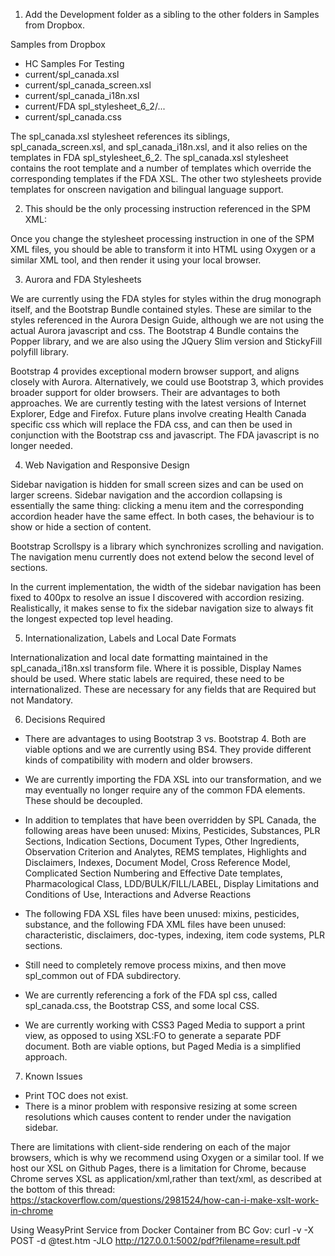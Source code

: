 1. Add the Development folder as a sibling to the other folders in Samples from Dropbox.

Samples from Dropbox
 - HC Samples For Testing
 - current/spl_canada.xsl
 - current/spl_canada_screen.xsl
 - current/spl_canada_i18n.xsl
 - current/FDA spl_stylesheet_6_2/...
 - current/spl_canada.css
 
The spl_canada.xsl stylesheet references its siblings, spl_canada_screen.xsl, and spl_canada_i18n.xsl,
and it also relies on the templates in FDA spl_stylesheet_6_2. The spl_canada.xsl stylesheet contains the 
root template and a number of templates which override the corresponding templates if the FDA XSL. 
The other two stylesheets provide templates for onscreen navigation and bilingual language support.

2. This should be the only processing instruction referenced in the SPM XML:

<?xml-stylesheet type="text/xsl" href="http://cease353.github.io/xtest/current/spl_canada.xsl"?>

Once you change the stylesheet processing instruction in one of the SPM XML files, 
you should be able to transform it into HTML using Oxygen or a similar XML tool, and then render it 
using your local browser.

3. Aurora and FDA Stylesheets

We are currently using the FDA styles for styles within the drug monograph itself, and the Bootstrap
Bundle contained styles. These are similar to the styles referenced in the Aurora Design Guide, although
we are not using the actual Aurora javascript and css. The Bootstrap 4 Bundle contains the Popper library,
and we are also using the JQuery Slim version and StickyFill polyfill library.

Bootstrap 4 provides exceptional modern browser support, and aligns closely with Aurora. Alternatively,
we could use Bootstrap 3, which provides broader support for older browsers. Their are advantages to
both approaches. We are currently testing with the latest versions of Internet Explorer, Edge and Firefox.
Future plans involve creating Health Canada specific css which will replace the FDA css, and can then
be used in conjunction with the Bootstrap css and javascript. The FDA javascript is no longer needed.

4. Web Navigation and Responsive Design

Sidebar navigation is hidden for small screen sizes and can be used on larger screens. Sidebar
navigation and the accordion collapsing is essentially the same thing: clicking a menu item and
the corresponding accordion header have the same effect. In both cases, the behaviour is to show
or hide a section of content.

Bootstrap Scrollspy is a library which synchronizes scrolling and navigation. The navigation menu 
currently does not extend below the second level of sections.

In the current implementation, the width of the sidebar navigation has been fixed to 400px to
resolve an issue I discovered with accordion resizing. Realistically, it makes sense to fix the
sidebar navigation size to always fit the longest expected top level heading.

5. Internationalization, Labels and Local Date Formats

Internationalization and local date formatting maintained in the spl_canada_i18n.xsl transform file.
Where it is possible, Display Names should be used. Where static labels are required, these need to
be internationalized. These are necessary for any fields that are Required but not Mandatory.

6. Decisions Required

 - There are advantages to using Bootstrap 3 vs. Bootstrap 4. Both are viable options and we are 
   currently using BS4. They provide different kinds of compatibility with modern and older browsers.
   
 - We are currently importing the FDA XSL into our transformation, and we may eventually no longer
   require any of the common FDA elements. These should be decoupled. 
   
 - In addition to templates that have been overridden by SPL Canada, the following areas have been unused:
   Mixins, Pesticides, Substances, PLR Sections, Indication Sections, Document Types, Other Ingredients,
   Observation Criterion and Analytes, REMS templates, Highlights and Disclaimers, Indexes, Document Model, 
   Cross Reference Model, Complicated Section Numbering and Effective Date templates, Pharmacological Class,
   LDD/BULK/FILL/LABEL, Display Limitations and Conditions of Use, Interactions and Adverse Reactions
    
 - The following FDA XSL files have been unused: mixins, pesticides, substance, and the following FDA XML files have been unused: 
   characteristic, disclaimers, doc-types, indexing, item code systems, PLR sections.

 - Still need to completely remove process mixins, and then move spl_common out of FDA subdirectory.   
   
 - We are currently referencing a fork of the FDA spl css, called spl_canada.css, the Bootstrap CSS,
   and some local CSS.
   
 - We are currently working with CSS3 Paged Media to support a print view, as opposed to using XSL:FO
   to generate a separate PDF document. Both are viable options, but Paged Media is a simplified approach.

7. Known Issues

 - Print TOC does not exist.
 - There is a minor problem with responsive resizing at some screen resolutions which causes content to render under the navigation sidebar.
 
 There are limitations with client-side rendering on each of the major browsers, which is why we recommend 
 using Oxygen or a similar tool. If we host our XSL on Github Pages, there is a limitation for Chrome, 
 because Chrome serves XSL as application/xml,rather than text/xml, as described at the bottom of this thread:
 https://stackoverflow.com/questions/2981524/how-can-i-make-xslt-work-in-chrome
 
 Using WeasyPrint Service from Docker Container from BC Gov:
 curl -v -X POST -d @test.htm -JLO http://127.0.0.1:5002/pdf?filename=result.pdf
 
